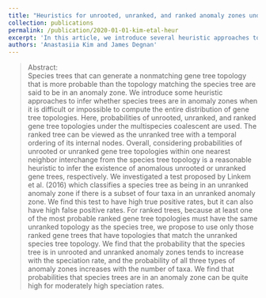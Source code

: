 ```yaml
---
title: "Heuristics for unrooted, unranked, and ranked anomaly zones under birth-death models"
collection: publications
permalink: /publication/2020-01-01-kim-etal-heur
excerpt: 'In this article, we introduce several heuristic approaches to infer whether species trees are in anomaly zones when it is difficult or impossible to compute the entire distribution of gene tree topologies.' 
authors: 'Anastasiia Kim and James Degnan'
---
```



>Abstract: <br/> Species trees that can generate a nonmatching gene tree topology that is more probable than the topology matching the species tree are said to be in an anomaly zone. We introduce some heuristic approaches to infer whether species trees are in anomaly zones when it is difficult or impossible to compute the entire distribution of gene tree topologies. Here, probabilities of unrooted, unranked, and ranked gene tree topologies under the multispecies coalescent are used. The ranked tree can be viewed as the unranked tree with a temporal ordering of its internal nodes. Overall, considering probabilities of unrooted or unranked gene tree topologies within one nearest neighbor interchange from the species tree topology is a reasonable heuristic to infer the existence of anomalous unrooted or unranked gene trees, respectively. We investigated a test proposed by Linkem et al. (2016) which classifies a species tree as being in an unranked anomaly zone if there is a subset of four taxa in an unranked anomaly zone. We find this test to have high true positive rates, but it can also have high false positive rates. For ranked trees, because at least one of the most probable ranked gene tree topologies must have the same unranked topology as the species tree, we propose to use only those ranked gene trees that have topologies that match the unranked species tree topology. We find that the probability that the species tree is in unrooted and unranked anomaly zones tends to increase with the speciation rate, and the probability of all three types of anomaly zones increases with the number of taxa. We find that probabilities that species trees are in an anomaly zone can be quite high for moderately high speciation rates.
